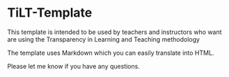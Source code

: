# TiLT-Template

This template is intended to be used by teachers and instructors who want are using the Transparency in Learning and Teaching methodology

The template uses Markdown which you can easily translate into HTML.

Please let me know if you have any questions.
